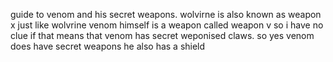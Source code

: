 

  <head>
    <meta charset="utf-8">
    <title>venom</title>
  </head>
  <body>
    <p> guide to venom and his secret weapons. wolvirne is also known as weapon x just like wolvrine venom himself is a weapon called weapon v so i have no clue if that means that venom has secret weponised claws. so yes venom does have secret weapons he also has a shield <p>
 
